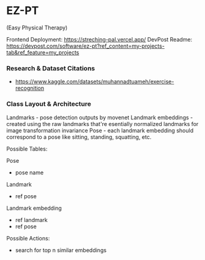 # EZ-PT
(Easy Physical Therapy)

Frontend Deployment: https://streching-pal.vercel.app/
DevPost Readme: https://devpost.com/software/ez-pt?ref_content=my-projects-tab&ref_feature=my_projects 

### Research & Dataset Citations

- https://www.kaggle.com/datasets/muhannadtuameh/exercise-recognition


### Class Layout & Architecture

Landmarks - pose detection outputs by movenet
Landmark embeddings - created using the raw landmarks that're esentially normalized landmarks for image transformation invariance
Pose - each landmark embedding should correspond to a pose like sitting, standing, squatting, etc.

Possible Tables:

Pose
- pose name

Landmark
- ref pose

Landmark embedding
- ref landmark
- ref pose

Possible Actions:

- search for top n similar embeddings
